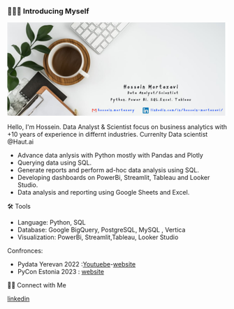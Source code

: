 ### 🙋🏻‍♂️ Introducing Myself
<img src="img/submissions_g.jpg">

Hello, I'm Hossein. Data Analyst & Scientist focus on business analytics with +10 years of experience in differnt industries.
Currenlty Data scientist @Haut.ai

* Advance data anlysis with Python mostly with Pandas and Plotly
* Querying data using SQL.
* Generate reports and perform ad-hoc data analysis using SQL.
* Developing dashboards on PowerBi, Streamlit, Tableau and Looker Studio.
* Data analysis and reporting using Google Sheets and Excel.

🛠️ Tools

* Language: Python, SQL
* Database: Google BigQuery, PostgreSQL, MySQL , Vertica
* Visualization: PowerBi, Streamlit,Tableau, Looker Studio

Confronces:
* Pydata Yerevan 2022 :[Youtuebe](https://www.youtube.com/watch?v=IRr3gx71rnk&list=PLGVZCDnMOq0qWwVVDmdOw6oxAlqqH8Ca-&index=44)-[website](https://pydatayerevan.aua.am/presentations/#:~:text=Video-,HOSSEIN%20MORTAZAVI,-Presentation)
* PyCon Estonia 2023 : [website](https://2023.pycon.ee/#:~:text=1%20%40%2014%3A40-,Hossein%20Mortazavi,-Workshop!)


👋🏻 Connect with Me

[linkedin](https://www.linkedin.com/in/hossein-mortazavi/)


<!--
**h0ssein2011/h0ssein2011** is a ✨ _special_ ✨ repository because its `README.md` (this file) appears on your GitHub profile.

Here are some ideas to get you started:

- 🔭 I’m currently working on ...
- 🌱 I’m currently learning ...
- 👯 I’m looking to collaborate on ...
- 🤔 I’m looking for help with ...
- 💬 Ask me about ...
- 📫 How to reach me: ...
- 😄 Pronouns: ...
- ⚡ Fun fact: ...
-->
